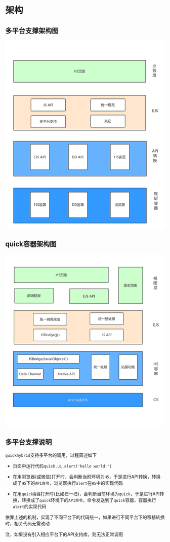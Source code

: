 # 架构

## 多平台支撑架构图

![](images/structure.png)


## quick容器架构图

![](images/structure2.png)

## 多平台支撑说明

`quickhybrid`支持多平台的调用，过程简述如下

- 页面中运行代码`quick.ui.alert('hello world!')`

- 在用浏览器(或微信)打开时，会判断当前环境为`H5`，于是进行API转换，转换成了`H5`下的`API命令`，浏览器执行`alert`在`H5`中的实现代码

- 在用`quick容器`打开时(比如扫一扫)，会判断当前环境为`quick`，于是进行API转换，转换成了`quick`环境下的`API命令`，命令发送到了`quick`容器，容器执行`alert`的实现代码

依靠上述的机制，实现了不同平台下的代码统一，如果进行不同平台下的移植转换时，相关代码无需改动

注，如果没有引入相应平台下的API支持库，则无法正常调用
